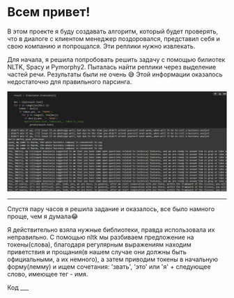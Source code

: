 # Всем привет!
В этом проекте я буду создавать алгоритм, который будет проверять,
что в диалоге с клиентом менеджер поздоровался,
представил себя и свою компанию и попрощался. Эти реплики нужно извлекать.

Для начала, я решила попробовать решить задачу с помощью билиотек NLTK, Spacy и Pymorphy2. Пыталась найти реплики через выделение частей речи.
Результаты были не очень 😅 Этой информации оказалось недостаточно для правильного парсинга.

![head](https://github.com/MariaSultanbekova/test_task_NLP/blob/master/spacy_results.png)

-------------------------------------------------------------------------------------------------

Спустя пару часов я решила задание и оказалось, все было намного проще, чем я думала😂

Я действительно взяла нужные библиотеки, правда использовала их неправильно. С помощью nltk мы разбиваем предложение на токены(слова),
благодаря регулярным выражениям находим приветствия и прощания(в нашем случае они должны быть официальными, а их немного), 
а затем приводим токены в начальную форму(лемму) и ищем сочетания: 'звать', 'это' или 'я' + следующее слово, имеющее тег - имя.

Код ___
